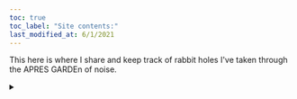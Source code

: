 ```yaml
---
toc: true
toc_label: "Site contents:"
last_modified_at: 6/1/2021
---
```


This here is where I share and keep track of rabbit holes I've taken through the APRES GARDEn of noise.

<details><summary> 
</summary>
<p>
<h1>[Noise consumption](/noiseConsumption/)</h1>
<h2>[Multi-room audio](/noiseConsumption/#multi-room-audio)</h2>
<h2>[Noise organization](/noiseConsumption/#noise-organization)</h2>
<h1>[Noise creation](/noiseCreation/)</h1>
<h2>[Linux audio links](/noiseCreation/#places-of-interest)</h2>
<h2>[Patching the kernel for real-time audio on Raspberry Pi](/noiseCreation/#patching-the-kernel-for-real-time-audio-on-raspberry-pi-preempt_rt)</h2>
<h2>[MIDI &rarr; NRPN conversion with Raspberry Pi MIDI host](/noiseCreation/#midi--nrpn-quick-and-dirty)</h2>
<h1>[Noise surfing](/noiseSurfing/)</h1>
<h2>[Surfing over hurdles and around obstacles](/noiseSurfing/#surfing-over-hurdles-and-around-obstacles)</h2>
<h2>[Somewhat sub rosa surfing](/noiseSurfing/#somewhat-sub-rosa-surfing)</h2>
<h1>[Noise study](/noiseStudy/)</h1>
<h2>[References for delving into the noise](/noiseStudy/#delving-into-the-noise/)</h2>
<h3>[SOUND](/noiseStudy/#sound)</h3>
<h3>[BRAIN](/noiseStudy/#brain)</h3>
<h3>[MATH](/noiseStudy/#math)</h3>
<h3>[STATS](/noiseStudy/#stats)</h3>

</p>
</details>